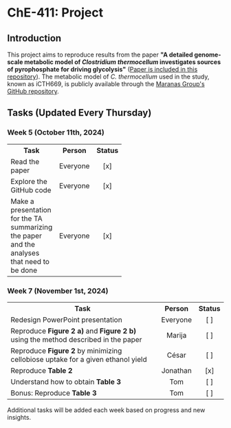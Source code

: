 <h1>ChE-411: Project</h1>

<h2>Introduction</h2>
<p>This project aims to reproduce results from the paper <strong>"A detailed genome-scale metabolic model of <em>Clostridium thermocellum</em> investigates sources of pyrophosphate for driving glycolysis"</strong> (<a href="Paper.pdf">Paper is included in this repository</a>). The metabolic model of <em>C. thermocellum</em> used in the study, known as iCTH669, is publicly available through the <a href="https://github.com/maranasgroup/iCTH669">Maranas Group's GitHub repository</a>.</p>

<h2>Tasks (Updated Every Thursday)</h2>

<h3>Week 5 (October 11th, 2024)</h3>

<table>
  <tr>
    <th width="20cm">Task</th>
    <th width="2cm"; text-align: center;">Person</th>
    <th width="2cm": 3cm; text-align: center;">Status</th>
  </tr>
  <tr>
    <td>Read the paper</td>
    <td style="text-align: center;">Everyone</td>
    <td style="text-align: center;">[x]</td>
  </tr>
  <tr>
    <td>Explore the GitHub code</td>
    <td style="text-align: center;">Everyone</td>
    <td style="text-align: center;">[x]</td>
  </tr>
  <tr>
    <td>Make a presentation for the TA summarizing the paper and the analyses that need to be done</td>
    <td style="text-align: center;">Everyone</td>
    <td style="text-align: center;">[x]</td>
  </tr>
</table>

<h3>Week 7 (November 1st, 2024)</h3>

<table width="500px">
  <tr>
    <th width="80%">Task</th>
    <th width="10%"; text-align: center;">Person</th>
    <th width="10%": 3cm; text-align: center;">Status</th>
  </tr>
  <tr>
    <td>Redesign PowerPoint presentation</td>
    <td style="text-align: center;">Everyone</td>
    <td style="text-align: center;">[ ]</td>
  </tr>
  <tr>
    <td>Reproduce <b>Figure 2 a)</b> and <b>Figure 2 b)</b> using the method described in the paper</td>
    <td style="text-align: center;">Marija</td>
    <td style="text-align: center;">[ ]</td>
  </tr>
  <tr>
    <td>Reproduce <b>Figure 2</b> by minimizing cellobiose uptake for a given ethanol yield</td>
    <td style="text-align: center;">César</td>
    <td style="text-align: center;">[ ]</td>
  </tr>
  <tr>
    <td>Reproduce <b>Table 2</b></td>
    <td style="text-align: center;">Jonathan</td>
    <td style="text-align: center;">[x]</td>
  </tr>
  <tr>
    <td>Understand how to obtain <b>Table 3</b></td>
    <td style="text-align: center;">Tom</td>
    <td style="text-align: center;">[ ]</td>
  </tr>
  <tr>
    <td>Bonus: Reproduce <b>Table 3</b></td>
    <td style="text-align: center;">Tom</td>
    <td style="text-align: center;">[ ]</td>
  </tr>
</table>

<p>Additional tasks will be added each week based on progress and new insights.</p>
